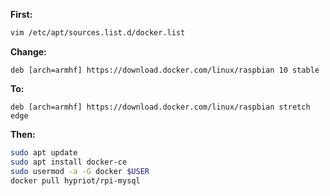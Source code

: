 **First:**
```bash
vim /etc/apt/sources.list.d/docker.list
```
**Change:**
```
deb [arch=armhf] https://download.docker.com/linux/raspbian 10 stable
```
**To:**
```
deb [arch=armhf] https://download.docker.com/linux/raspbian stretch edge
```
**Then:**
```bash
sudo apt update
sudo apt install docker-ce
sudo usermod -a -G docker $USER
docker pull hypriot/rpi-mysql
```

